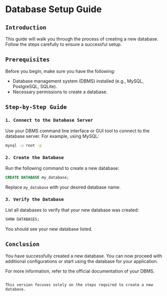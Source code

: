 # Database Setup Guide

## `Introduction`

This guide will walk you through the process of creating a new database. Follow the steps carefully to ensure a successful setup.

## `Prerequisites`

Before you begin, make sure you have the following:
- Database management system (DBMS) installed (e.g., MySQL, PostgreSQL, SQLite).
- Necessary permissions to create a database.

## `Step-by-Step Guide`

### `1. Connect to the Database Server`

Use your DBMS command line interface or GUI tool to connect to the database server. For example, using MySQL:

```sh
mysql -u root -p
```

### `2. Create the Database`

Run the following command to create a new database:

```sql
CREATE DATABASE my_database;
```

Replace `my_database` with your desired database name.

### `3. Verify the Database`

List all databases to verify that your new database was created:

```sql
SHOW DATABASES;
```

You should see your new database listed.

## `Conclusion`

You have successfully created a new database. You can now proceed with additional configurations or start using the database for your application.

For more information, refer to the official documentation of your DBMS.
```

This version focuses solely on the steps required to create a new database.